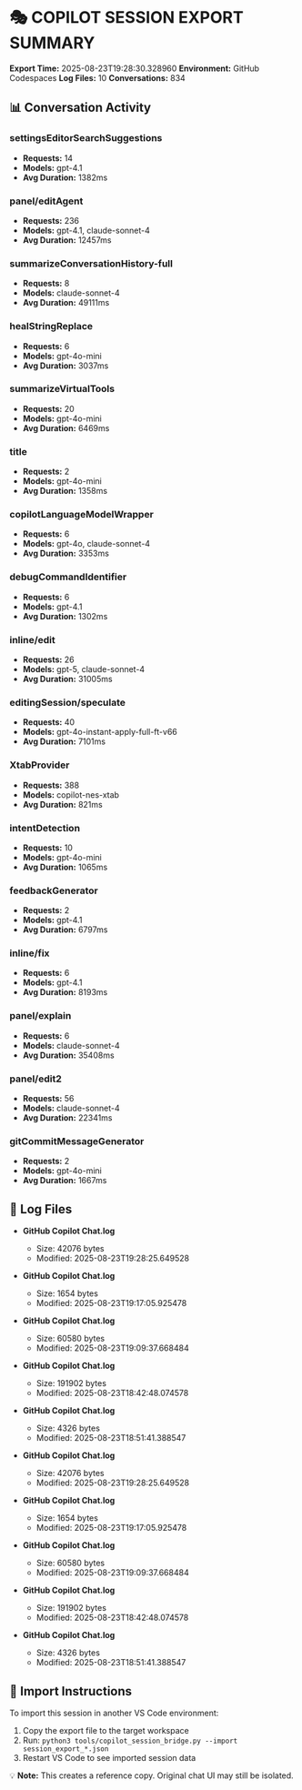 # 🎭 COPILOT SESSION EXPORT SUMMARY

**Export Time:** 2025-08-23T19:28:30.328960
**Environment:** GitHub Codespaces
**Log Files:** 10
**Conversations:** 834

## 📊 Conversation Activity

### settingsEditorSearchSuggestions
- **Requests:** 14
- **Models:** gpt-4.1
- **Avg Duration:** 1382ms

### panel/editAgent
- **Requests:** 236
- **Models:** gpt-4.1, claude-sonnet-4
- **Avg Duration:** 12457ms

### summarizeConversationHistory-full
- **Requests:** 8
- **Models:** claude-sonnet-4
- **Avg Duration:** 49111ms

### healStringReplace
- **Requests:** 6
- **Models:** gpt-4o-mini
- **Avg Duration:** 3037ms

### summarizeVirtualTools
- **Requests:** 20
- **Models:** gpt-4o-mini
- **Avg Duration:** 6469ms

### title
- **Requests:** 2
- **Models:** gpt-4o-mini
- **Avg Duration:** 1358ms

### copilotLanguageModelWrapper
- **Requests:** 6
- **Models:** gpt-4o, claude-sonnet-4
- **Avg Duration:** 3353ms

### debugCommandIdentifier
- **Requests:** 6
- **Models:** gpt-4.1
- **Avg Duration:** 1302ms

### inline/edit
- **Requests:** 26
- **Models:** gpt-5, claude-sonnet-4
- **Avg Duration:** 31005ms

### editingSession/speculate
- **Requests:** 40
- **Models:** gpt-4o-instant-apply-full-ft-v66
- **Avg Duration:** 7101ms

### XtabProvider
- **Requests:** 388
- **Models:** copilot-nes-xtab
- **Avg Duration:** 821ms

### intentDetection
- **Requests:** 10
- **Models:** gpt-4o-mini
- **Avg Duration:** 1065ms

### feedbackGenerator
- **Requests:** 2
- **Models:** gpt-4.1
- **Avg Duration:** 6797ms

### inline/fix
- **Requests:** 6
- **Models:** gpt-4.1
- **Avg Duration:** 8193ms

### panel/explain
- **Requests:** 6
- **Models:** claude-sonnet-4
- **Avg Duration:** 35408ms

### panel/edit2
- **Requests:** 56
- **Models:** claude-sonnet-4
- **Avg Duration:** 22341ms

### gitCommitMessageGenerator
- **Requests:** 2
- **Models:** gpt-4o-mini
- **Avg Duration:** 1667ms

## 📁 Log Files

- **GitHub Copilot Chat.log**
  - Size: 42076 bytes
  - Modified: 2025-08-23T19:28:25.649528

- **GitHub Copilot Chat.log**
  - Size: 1654 bytes
  - Modified: 2025-08-23T19:17:05.925478

- **GitHub Copilot Chat.log**
  - Size: 60580 bytes
  - Modified: 2025-08-23T19:09:37.668484

- **GitHub Copilot Chat.log**
  - Size: 191902 bytes
  - Modified: 2025-08-23T18:42:48.074578

- **GitHub Copilot Chat.log**
  - Size: 4326 bytes
  - Modified: 2025-08-23T18:51:41.388547

- **GitHub Copilot Chat.log**
  - Size: 42076 bytes
  - Modified: 2025-08-23T19:28:25.649528

- **GitHub Copilot Chat.log**
  - Size: 1654 bytes
  - Modified: 2025-08-23T19:17:05.925478

- **GitHub Copilot Chat.log**
  - Size: 60580 bytes
  - Modified: 2025-08-23T19:09:37.668484

- **GitHub Copilot Chat.log**
  - Size: 191902 bytes
  - Modified: 2025-08-23T18:42:48.074578

- **GitHub Copilot Chat.log**
  - Size: 4326 bytes
  - Modified: 2025-08-23T18:51:41.388547

## 🔄 Import Instructions

To import this session in another VS Code environment:

1. Copy the export file to the target workspace
2. Run: `python3 tools/copilot_session_bridge.py --import session_export_*.json`
3. Restart VS Code to see imported session data

💡 **Note:** This creates a reference copy. Original chat UI may still be isolated.
